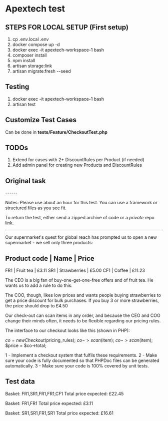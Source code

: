 <h1>Apextech test</h1>

<h2>STEPS FOR LOCAL SETUP (First setup)</h2>
<ol>  
  <li>cp .env.local .env</li>
  <li>docker compose up -d</li>
  <li>docker exec -it apextech-workspace-1 bash</li>
  <li>composer install</li>
  <li>npm install</li>
  <li>artisan storage:link</li>
  <li>artisan migrate:fresh --seed</li>  
</ol>

<h2>Testing</h2>
<ol>
  <li>docker exec -it apextech-workspace-1 bash</li>
  <li>artisan test</li>    
</ol>


<h2>Customize Test Cases</h2>
<p>Can be done in <b>tests/Feature/CheckoutTest.php</b></p>

<h2>TODOs</h2>
<ol>
  <li>Extend for cases with 2+ DiscountRules per Product (if needed)</li>
  <li>Add admin panel for creating new Products and DiscountRules</li>    
</ol>

<h2>Original task</h2>
------

Notes: Please use about an hour for this test. You can use a framework or structured files as you see fit.

To return the test, either send a zipped archive of code or a *private* repo link.

------

Our supermarket's quest for global reach has prompted us to open a new supermarket - we sell only three products:

Product code | Name         | Price
-----------------------------------------
FR1          | Fruit tea    |  £3.11
SR1          | Strawberries |  £5.00
CF1          | Coffee       | £11.23

The CEO is a big fan of buy-one-get-one-free offers and of fruit tea. He wants us to add a rule to do this.

The COO, though, likes low prices and wants people buying strawberries to get a price discount for bulk purchases. If you buy 3 or more strawberries, the price should drop to £4.50

Our check-out can scan items in any order, and because the CEO and COO change their minds often, it needs to be flexible regarding our pricing rules.

The interface to our checkout looks like this (shown in PHP):

$co = new Checkout($pricing_rules);
$co->scan($item);
$co->scan($item);
$price = $co->total;

1 - Implement a checkout system that fulfils these requirements.
2 - Make sure your code is fully documented so that PHPDoc files can be generated automatically.
3 - Make sure your code is 100% covered by unit tests.

Test data
---------

Basket: FR1,SR1,FR1,FR1,CF1
Total price expected: £22.45

Basket: FR1,FR1
Total price expected: £3.11

Basket: SR1,SR1,FR1,SR1
Total price expected: £16.61
